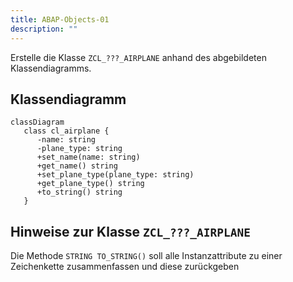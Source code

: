 ```yaml
---
title: ABAP-Objects-01
description: ""
---
```


Erstelle die Klasse `ZCL_???_AIRPLANE` anhand des abgebildeten Klassendiagramms.

## Klassendiagramm

```mermaid
classDiagram
   class cl_airplane {
      -name: string
      -plane_type: string
      +set_name(name: string)
      +get_name() string
      +set_plane_type(plane_type: string)
      +get_plane_type() string
      +to_string() string
   }
```

## Hinweise zur Klasse `ZCL_???_AIRPLANE`

Die Methode `STRING TO_STRING()` soll alle Instanzattribute zu einer Zeichenkette zusammenfassen und diese zurückgeben
